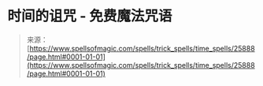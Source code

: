 <!--yml

category: 未分类

date: 2024-06-12 19:13:09

-->

# 时间的诅咒 - 免费魔法咒语

> 来源：[https://www.spellsofmagic.com/spells/trick_spells/time_spells/25888/page.html#0001-01-01](https://www.spellsofmagic.com/spells/trick_spells/time_spells/25888/page.html#0001-01-01)
